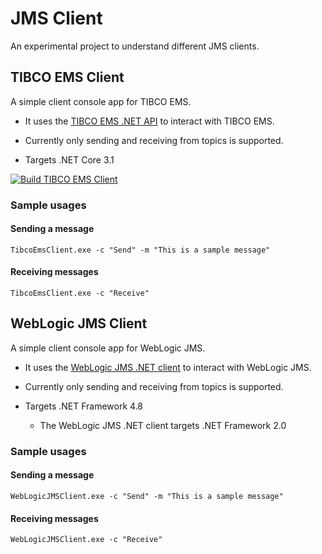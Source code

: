 # JMS Client

An experimental project to understand different JMS clients.

## TIBCO EMS Client

A simple client console app for TIBCO EMS.

* It uses the [TIBCO EMS .NET API](https://docs.tibco.com/pub/ems/8.6.0/doc/html/api/dotnetdoc/html/namespace_t_i_b_c_o_1_1_e_m_s.html) to interact with TIBCO EMS.

* Currently only sending and receiving from topics is supported.

* Targets .NET Core 3.1

[![Build TIBCO EMS Client](https://github.com/JCallico/JMS-Client/actions/workflows/build_tibco_ems_client.yml/badge.svg)](https://github.com/JCallico/JMS-Client/actions/workflows/build_tibco_ems_client.yml)

### Sample usages

#### Sending a message

```
TibcoEmsClient.exe -c "Send" -m "This is a sample message"
```

#### Receiving messages

```
TibcoEmsClient.exe -c "Receive"
```

## WebLogic JMS Client

A simple client console app for WebLogic JMS.

* It uses the [WebLogic JMS .NET client](https://docs.oracle.com/cd/E24329_01/web.1211/e24386/toc.htm) to interact with WebLogic JMS.

* Currently only sending and receiving from topics is supported.

* Targets .NET Framework 4.8
	* The WebLogic JMS .NET client targets .NET Framework 2.0

### Sample usages

#### Sending a message

```
WebLogicJMSClient.exe -c "Send" -m "This is a sample message"
```

#### Receiving messages

```
WebLogicJMSClient.exe -c "Receive"
```
